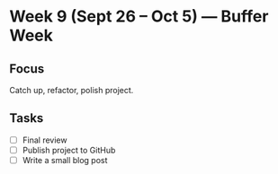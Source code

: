 # Week 9 (Sept 26 – Oct 5) — Buffer Week

## Focus

Catch up, refactor, polish project.

## Tasks

- [ ] Final review
- [ ] Publish project to GitHub
- [ ] Write a small blog post
